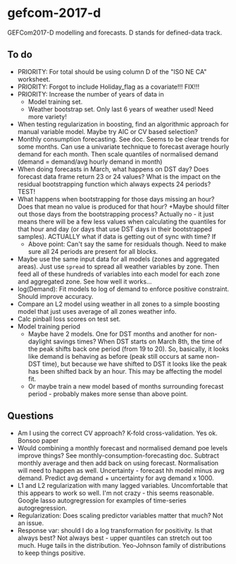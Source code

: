 # gefcom-2017-d
GEFCom2017-D modelling and forecasts. D stands for defined-data track.

## To do

* PRIORITY: For total should be using column D of the "ISO NE CA" worksheet.
* PRIORITY: Forgot to include Holiday_flag as a covariate!!! FIX!!!
* PRIORITY: Increase the number of years of data in
    + Model training set.
    + Weather bootstrap set. Only last 6 years of weather used! Need more variety!
* When testing regularization in boosting, find an algorithmic approach for manual variable model. Maybe try AIC or CV based selection?
* Monthly consumption forecasting. See doc. Seems to be clear trends for some months. Can use a univariate technique to forecast average hourly demand for each month. Then scale quantiles of normalised demand (demand = demand/avg hourly demand in month)
* When doing forecasts in March, what happens on DST day? Does forecast data frame return 23 or 24 values? What is the impact on the residual bootstrapping function which always expects 24 periods? TEST!
* What happens when bootstrapping for those days missing an hour? Does that mean no value is produced for that hour?
    +Maybe should filter out those days from the bootstrapping process? Actually no - it just means there will be a few less values when calculating the quantiles for that hour and day (or days that use DST days in their bootstrapped samples). ACTUALLY what if data is getting out of sync with time? If
    + Above point: Can't say the same for residuals though. Need to make sure all 24 periods are present for all blocks.
* Maybe use the same input data for all models (zones and aggregated areas). Just use `spread` to spread all weather variables by zone. Then feed all of these hundreds of variables into each model for each zone and aggregated zone. See how well it works...
* log(Demand): Fit models to log of demand to enforce positive constraint. Should improve accuracy.
* Compare an L2 model using weather in all zones to a simple boosting model that just uses average of all zones weather info.
* Calc pinball loss scores on test set.
* Model training period
    + Maybe have 2 models. One for DST months and another for non-daylight savings times? When DST starts on March 8th, the time of the peak shifts back one period (from 19 to 20). So, basically, it looks like demand is behaving as before (peak still occurs at same non-DST time), but because we have shifted to DST it looks like the peak has been shifted back by an hour. This may be affecting the model fit.
    + Or maybe train a new model based of months surrounding forecast period - probably makes more sense than above point.

## Questions

* Am I using the correct CV approach? K-fold cross-validation.
Yes ok. Bonsoo paper
* Would combining a monthly forecast and normalised demand poe levels improve things? See monthly-consumption-forecasting doc.
Subtract monthly average and then add back on using forecast. Normalisation will need to happen as well.
Uncertainty - forecast hh model minus avg demand. Predict avg demand + uncertainty for avg demand x 1000.
* L1 and L2 regularization with many lagged variables. Uncomfortable that this appears to work so well.
I'm not crazy - this seems reasonable. Google lasso autogregression for examples of time-series autogregression.
* Regularization: Does scaling predictor variables matter that much?
Not an issue.
* Response var: should I do a log transformation for positivity. Is that always best?
Not always best - upper quantiles can stretch out too much. Huge tails in the distribution.
Yeo-Johnson family of distributions to keep things positive.

